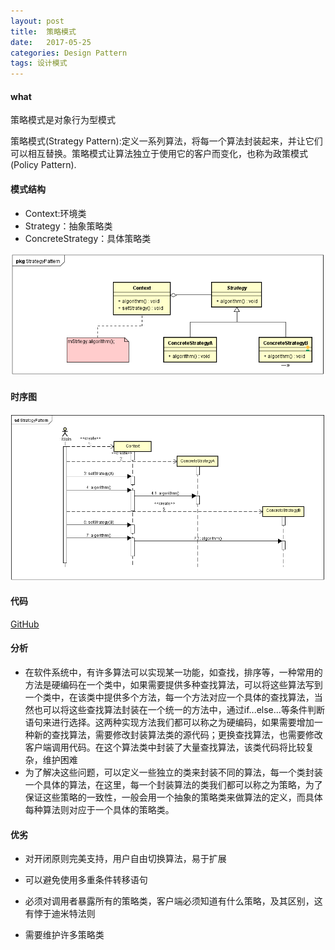 ```yaml
---
layout: post
title:  策略模式
date:   2017-05-25
categories: Design Pattern
tags: 设计模式
---
```

 

#### what ####
 
策略模式是对象行为型模式<br>

策略模式(Strategy Pattern):定义一系列算法，将每一个算法封装起来，并让它们可以相互替换。策略模式让算法独立于使用它的客户而变化，也称为政策模式(Policy Pattern).

#### 模式结构 ####

-  Context:环境类
-  Strategy：抽象策略类
-  ConcreteStrategy：具体策略类
	
 
![类图](../res/img/strategy_pattern_class_diagram.png)

#### 时序图 ####

![时序图](../res/img/strategy_pattern_sequence_diagram.png)

#### 代码 ####

 [GitHub](https://github.com/xusx1024/DesignPatternDemoCode/tree/master/StrategyPattern)

#### 分析 ####

- 在软件系统中，有许多算法可以实现某一功能，如查找，排序等，一种常用的方法是硬编码在一个类中，如果需要提供多种查找算法，可以将这些算法写到一个类中，在该类中提供多个方法，每一个方法对应一个具体的查找算法，当然也可以将这些查找算法封装在一个统一的方法中，通过if...else...等条件判断语句来进行选择。这两种实现方法我们都可以称之为硬编码，如果需要增加一种新的查找算法，需要修改封装算法类的源代码；更换查找算法，也需要修改客户端调用代码。在这个算法类中封装了大量查找算法，该类代码将比较复杂，维护困难
- 为了解决这些问题，可以定义一些独立的类来封装不同的算法，每一个类封装一个具体的算法，在这里，每一个封装算法的类我们都可以称之为策略，为了保证这些策略的一致性，一般会用一个抽象的策略类来做算法的定义，而具体每种算法则对应于一个具体的策略类。


#### 优劣 ####

- 对开闭原则完美支持，用户自由切换算法，易于扩展
- 可以避免使用多重条件转移语句

- 必须对调用者暴露所有的策略类，客户端必须知道有什么策略，及其区别，这有悖于迪米特法则
- 需要维护许多策略类